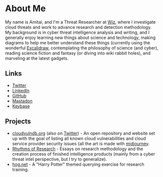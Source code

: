 # About Me
My name is Amitai, and I'm a Threat Researcher at [Wiz](https://www.wiz.io/), where I investigate cloud threats and work to advance research and detection methodology.
My background is in cyber threat intelligence analysis and writing, and I generally enjoy learning new things about science and technology, making diagrams to help me better understand these things (currently using the wonderful [Excalidraw](https://excalidraw.com/), contemplating the philosophy of science (and cyber), reading science fiction and fantasy (or diving into wiki rabbit holes), and marveling at the latest gadgets.
## Links
* [Twitter](https://twitter.com/AmitaiCo)
* [LinkedIn](https://www.linkedin.com/in/amitaico/)
* [GitHub](https://github.com/korniko98)
* [Mastadon](https://infosec.exchange/@AmitaiCo)
* [Keybase](https://keybase.io/amitaico/)
## Projects
* [cloudvulndb.org](https://www.cloudvulndb.org/) (also on [Twitter](https://twitter.com/cloudvulndb)) - An open repository and website set up with the goal of listing all known cloud vulnerabilities and cloud service provider security issues (all the art is made with [midjourney](https://www.midjourney.com/).
* [Rhythms of Research](https://amitaico.substack.com/) - Essays on research methodology and the creation process of finished intelligence products (mainly from a cyber threat intel perspective, but I try to generalize).
* [hog.net](https://korniko98.github.io/hog.net/) - A "Harry Potter" themed querying exercise for research training.